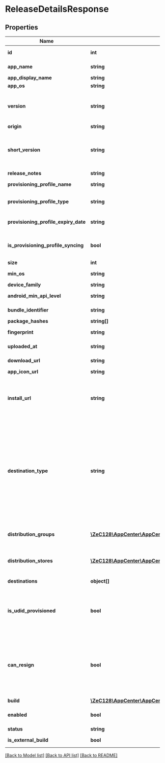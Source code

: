 # ReleaseDetailsResponse

## Properties
Name | Type | Description | Notes
------------ | ------------- | ------------- | -------------
**id** | **int** | ID identifying this unique release. | 
**app_name** | **string** | The app&#39;s name (extracted from the uploaded release). | 
**app_display_name** | **string** | The app&#39;s display name. | 
**app_os** | **string** | The app&#39;s OS. | [optional] 
**version** | **string** | The release&#39;s version.&lt;br&gt; For iOS: CFBundleVersion from info.plist. For Android: android:versionCode from AppManifest.xml. | 
**origin** | **string** | The release&#39;s origin | [optional] 
**short_version** | **string** | The release&#39;s short version.&lt;br&gt; For iOS: CFBundleShortVersionString from info.plist. For Android: android:versionName from AppManifest.xml. | 
**release_notes** | **string** | The release&#39;s release notes. | [optional] 
**provisioning_profile_name** | **string** | The release&#39;s provisioning profile name. | [optional] 
**provisioning_profile_type** | **string** | The type of the provisioning profile for the requested app version. | [optional] 
**provisioning_profile_expiry_date** | **string** | expiration date of provisioning profile in UTC format. | [optional] 
**is_provisioning_profile_syncing** | **bool** | A flag that determines whether the release&#39;s provisioning profile is still extracted or not. | [optional] 
**size** | **int** | The release&#39;s size in bytes. | [optional] 
**min_os** | **string** | The release&#39;s minimum required operating system. | [optional] 
**device_family** | **string** | The release&#39;s device family. | [optional] 
**android_min_api_level** | **string** | The release&#39;s minimum required Android API level. | [optional] 
**bundle_identifier** | **string** | The identifier of the apps bundle. | [optional] 
**package_hashes** | **string[]** | Hashes for the packages. | [optional] 
**fingerprint** | **string** | MD5 checksum of the release binary. | [optional] 
**uploaded_at** | **string** | UTC time in ISO 8601 format of the uploaded time. | 
**download_url** | **string** | The URL that hosts the binary for this release. | [optional] 
**app_icon_url** | **string** | A URL to the app&#39;s icon. | 
**install_url** | **string** | The href required to install a release on a mobile device. On iOS devices will be prefixed with &#x60;itms-services://?action&#x3D;download-manifest&amp;url&#x3D;&#x60; | [optional] 
**destination_type** | **string** | OBSOLETE. Will be removed in next version. The destination type.&lt;br&gt; &lt;b&gt;group&lt;/b&gt;: The release distributed to internal groups and distribution_groups details will be returned.&lt;br&gt; &lt;b&gt;store&lt;/b&gt;: The release distributed to external stores and distribution_stores details will be returned.&lt;br&gt; &lt;b&gt;tester&lt;/b&gt;: The release distributed testers details will be returned.&lt;br&gt; | [optional] 
**distribution_groups** | [**\ZeC128\AppCenter\AppCenterApi\ReleaseDetailsResponseDistributionGroups[]**](ReleaseDetailsResponseDistributionGroups.md) | OBSOLETE. Will be removed in next version. A list of distribution groups that are associated with this release. | [optional] 
**distribution_stores** | [**\ZeC128\AppCenter\AppCenterApi\ReleaseDetailsResponseDistributionStores[]**](ReleaseDetailsResponseDistributionStores.md) | OBSOLETE. Will be removed in next version. A list of distribution stores that are associated with this release. | [optional] 
**destinations** | **object[]** | A list of distribution groups or stores. | [optional] 
**is_udid_provisioned** | **bool** | In calls that allow passing &#x60;udid&#x60; in the query string, this value will hold the provisioning status of that UDID in this release. Will be ignored for non-iOS platforms. | [optional] 
**can_resign** | **bool** | In calls that allow passing &#x60;udid&#x60; in the query string, this value determines if a release can be re-signed. When true, after a re-sign, the tester will be able to install the release from his registered devices. Will not be returned for non-iOS platforms. | [optional] 
**build** | [**\ZeC128\AppCenter\AppCenterApi\V01appsownerNameappNamereleasesreleaseIdBuild**](V01appsownerNameappNamereleasesreleaseIdBuild.md) |  | [optional] 
**enabled** | **bool** | This value determines the whether a release currently is enabled or disabled. | 
**status** | **string** | Status of the release. | [optional] 
**is_external_build** | **bool** | This value determines if a release is external or not. | [optional] 

[[Back to Model list]](../README.md#documentation-for-models) [[Back to API list]](../README.md#documentation-for-api-endpoints) [[Back to README]](../README.md)


